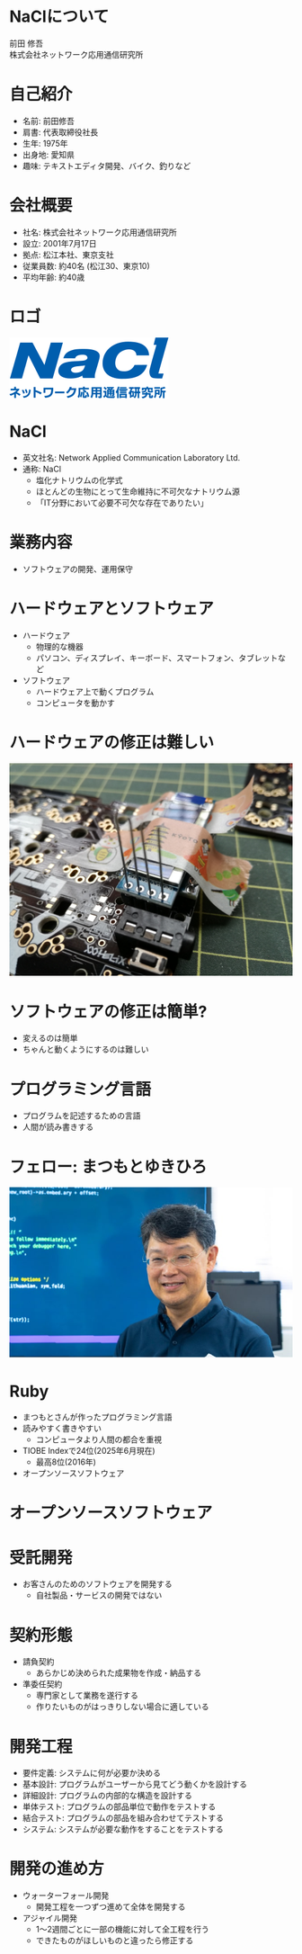 # NaClについて

前田 修吾  
株式会社ネットワーク応用通信研究所

# 自己紹介

* 名前: 前田修吾
* 肩書: 代表取締役社長
* 生年: 1975年
* 出身地: 愛知県
* 趣味: テキストエディタ開発、バイク、釣りなど

# 会社概要

* 社名: 株式会社ネットワーク応用通信研究所
* 設立: 2001年7月17日
* 拠点: 松江本社、東京支社
* 従業員数: 約40名 (松江30、東京10)
* 平均年齢: 約40歳

# ロゴ

![NaCl](nacl-logo.png)

# NaCl

* 英文社名: Network Applied Communication Laboratory Ltd.
* 通称: NaCl
  * 塩化ナトリウムの化学式
  * ほとんどの生物にとって生命維持に不可欠なナトリウム源
  * 「IT分野において必要不可欠な存在でありたい」

# 業務内容

* ソフトウェアの開発、運用保守

# ハードウェアとソフトウェア

* ハードウェア
  * 物理的な機器
  * パソコン、ディスプレイ、キーボード、スマートフォン、タブレットなど
* ソフトウェア
  * ハードウェア上で動くプログラム
  * コンピュータを動かす

# ハードウェアの修正は難しい

![キーボードの組み立て](keyboard_building.jpg)

# ソフトウェアの修正は簡単?

* 変えるのは簡単
* ちゃんと動くようにするのは難しい

# プログラミング言語

* プログラムを記述するための言語
* 人間が読み書きする

# フェロー: まつもとゆきひろ

![まつもとゆきひろ](matz.jpg)

# Ruby

* まつもとさんが作ったプログラミング言語
* 読みやすく書きやすい
  * コンピュータより人間の都合を重視
* TIOBE Indexで24位(2025年6月現在)
  * 最高8位(2016年)
* オープンソースソフトウェア

# オープンソースソフトウェア

# 受託開発

* お客さんのためのソフトウェアを開発する
  * 自社製品・サービスの開発ではない

# 契約形態

* 請負契約
  * あらかじめ決められた成果物を作成・納品する
* 準委任契約
  * 専門家として業務を遂行する
  * 作りたいものがはっきりしない場合に適している

# 開発工程

* 要件定義: システムに何が必要か決める
* 基本設計: プログラムがユーザーから見てどう動くかを設計する
* 詳細設計: プログラムの内部的な構造を設計する
* 単体テスト: プログラムの部品単位で動作をテストする
* 結合テスト: プログラムの部品を組み合わせてテストする
* システム: システムが必要な動作をすることをテストする

# 開発の進め方

* ウォーターフォール開発
  * 開発工程を一つずつ進めて全体を開発する
* アジャイル開発
  * 1〜2週間ごとに一部の機能に対して全工程を行う
  * できたものがほしいものと違ったら修正する
